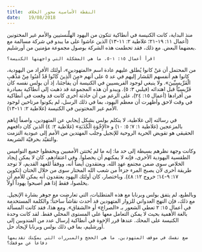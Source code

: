 ```yaml
---
title:  النقطة الأساسية محور الخلاف
date:   19/08/2018
---
```


منذ البداية، كانت الكنيسة في أنطاكية تتكون من اليهود الهلِّنستيين والأمم غير المختونين (أعمال ١١: ١٩-٢١؛ غلاطية ٢: ١١-١٣) الذين عاشوا على ما يبدو في شركة مسالمة مع بعضهما البعض. مع ذلك، فقد تحطمت هذه الشركة بوصول مجموعة مؤمنين من أورشليم.

`اقرأ أعمال ١٥: ١-٥. ما هي المشكلة التي واجهتها الكنيسة؟`

من المحتمل أن مَنْ كانوا يُطلق عليهم عادة اسم «المتهودين»، أولئك الأفراد من اليهودية، كانوا هم أنفسهم المُشار إليهم في عد ٥ على أنهم «مِنَ الَّذِينَ كَانُوا قَدْ آمَنُوا مِنْ مَذْهَبِ الْفَرِّيسِيِّينَ». ولا ينبغي لوجود الفريسيين في الكنيسة أن يفاجئنا، إذ أن بولس نفسه كان فَرِّيسِيّاً قبل اهتدائه (فيلبي ٣: ٥). ويبدو أن هذه المجموعة قد ذهبت إلى أنطاكية بمبادرة من أفرادها (أعمال ١٥: ٢٤)، على الرغم من أن حادثة أخرى كانت قد وقعت في أنطاكية في وقت لاحق وأظهرت أن معظم اليهود، بما في ذلك الرسل، لم يكونوا مرتاحين لوجود الأمم غير المختونين في الكنيسة (غلاطية ٢: ١١-١٣).

في رسالته إلى غلاطية، لا يتكلم بولس بشكل إيجابي عن المتهودين، واصفاً إياهم بالمزعجين (غلاطية ١: ٧؛ ٥: ١٠) و «الإِخْوَةِ الْكَذَبَةِ» (غلاطية ٢: ٤) الذين كان دافعهم الحقيقي هو تقويض الحرية الروحية للإنجيل وجلب المهتدين من الأمم إلى عبودية التزمت والتقيّد بحرفيّة الشريعة.

وكانت وجهة نظرهم بسيطة إلى حد ما: إنه ما لم يُختتن الأمميين ويحفظوا جميع النواميس الطقسية اليهودية الأخرى، فإنه لا يمكنهم أن يخصلوا. وفي اعتقادهم، كان لا يمكن إيجاد الخلاص سوى ضمن مجتمع عهد الله. ويعتقدون أيضاً أنه، ووفقاً للعهد القديم، لا توجد طريقة أخرى لأن يصبح المرء جزءاً من شعب الله المختار سوى من خلال الختان (تكوين ١٧: ٩-١٤؛ خروج ١٢: ٤٨). وباختصار، كان أولئك اليهود يعتقدون أنه يمكن للأمم أن يخلصوا، فقط إذا هم أصبحوا يهوداً أولاً.

وبالطبع، لم يتفق بولس وبرنابا مع هذه المتطلبات، التي تعارضت مع جوهر بشارة الإنجيل. مع ذلك، فإن النهج العدواني للزوار المتهودين قد أحدث نقاشاً ساخناً؛ والكلمة المستخدمة في أعمال ١٥: ٢ تعطي الشعور بـ «الصراع» أو «الشقاق». ومع هذا، فقد كانت المسألة بالغة الأهمية بحيث لا يمكن التعامل معها على المستوى المحلي فقط. لقد كانت وحدة الكنيسة على المحك. عندها قرر الإخوة في أنطاكية إرسال عدد من المندوبين إلى أورشليم، بما في ذلك بولس وبرنابا لإيجاد حل.

`ضع نفسك في موقف المتهودين. ما هي الحجج والمبررات التي يمكنك تقديمها دفاعاً عن موقفك؟`